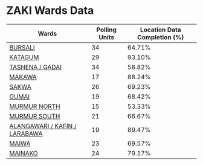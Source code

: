 
# ZAKI Wards Data

| Wards | Polling Units | Location Data Completion (%) |
| ---- | ----- | ------- |
| [BURSALI](./wards/1267-bursali) | 34 | 64.71% |
| [KATAGUM](./wards/1268-katagum) | 29 | 93.10% |
| [TASHENA / GADAI](./wards/1269-tashena-/-gadai) | 34 | 58.82% |
| [MAKAWA](./wards/1270-makawa) | 17 | 88.24% |
| [SAKWA](./wards/1271-sakwa) | 26 | 69.23% |
| [GUMAI](./wards/1272-gumai) | 19 | 68.42% |
| [MURMUR NORTH](./wards/1273-murmur-north) | 15 | 53.33% |
| [MURMUR  SOUTH](./wards/1274-murmur-south) | 21 | 66.67% |
| [ALANGAWARI / KAFIN / LARABAWA](./wards/1275-alangawari-/-kafin-/-larabawa) | 19 | 89.47% |
| [MAIWA](./wards/1276-maiwa) | 23 | 69.57% |
| [MAINAKO](./wards/1277-mainako) | 24 | 79.17% |




